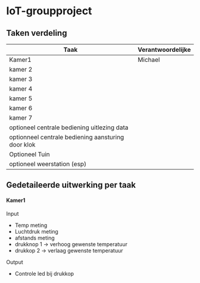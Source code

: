 # IoT-groupproject

## Taken verdeling

|Taak| Verantwoordelijke |
|-----|-----|
|Kamer1 | Michael |
|kamer 2| |
|kamer 3| |
|kamer 4| |
|kamer 5| |
|kamer 6| |
|kamer 7| |
|optioneel centrale bediening uitlezing data ||
|optionneel centrale bediening aansturing door klok||
|Optioneel Tuin||
|optioneel weerstation (esp)||


## Gedetaileerde uitwerking per taak
#### Kamer1

Input
- Temp meting
- Luchtdruk meting
- afstands meting
- drukknop 1 -> verhoog gewenste temperatuur
- drukkop 2 -> verlaag gewenste temperatuur

Output
- Controle led bij drukkop

